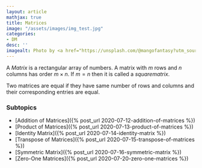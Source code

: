 ```yaml
---
layout: article
mathjax: true
title: Matrices
image: "/assets/images/img_test.jpg"
categories:
- DM
desc: '' 
imagealt: Photo by <a href="https://unsplash.com/@mangofantasy?utm_source=unsplash&utm_medium=referral&utm_content=creditCopyText">Tim Johnson</a> on <a href="https://unsplash.com/s/photos/logic?utm_source=unsplash&utm_medium=referral&utm_content=creditCopyText">Unsplash</a>
---
```


A *Matrix* is a rectangular array of numbers.
A matrix with $m$ rows and $n$ columns has order $m \times n$.
If $m=n$ then it is called a $square matrix$.

Two matrices are equal if they have same number of rows and columns and their corresponding entries are equal.

### Subtopics
- [Addition of Matrices]({% post_url 2020-07-12-addition-of-matrices %})
- [Product of Matrices]({% post_url 2020-07-13-product-of-matrices %})
- [Identity Matrix]({% post_url 2020-07-14-identity-matrix %})
- [Transpose of Matrices]({% post_url 2020-07-15-transpose-of-matrices %})
- [Symmetric Matrix]({% post_url 2020-07-16-symmetric-matrix %})
- [Zero-One Matrices]({% post_url 2020-07-20-zero-one-matrices %})
